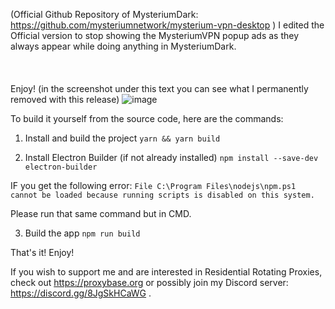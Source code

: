 (Official Github Repository of MysteriumDark: https://github.com/mysteriumnetwork/mysterium-vpn-desktop )
I edited the Official version to stop showing the MysteriumVPN popup ads as they always appear while doing anything in MysteriumDark.
<br><br>
<br><br>
Enjoy! 
(in the screenshot under this text you can see what I permanently removed with this release)
![image](https://github.com/user-attachments/assets/57ef0ffc-239b-49a6-b198-2562eebbc3cb)


To build it yourself from the source code, here are the commands:

1. Install and build the project
`yarn && yarn build`

2. Install Electron Builder (if not already installed)
`npm install --save-dev electron-builder`

IF you get the following error: 
`File C:\Program Files\nodejs\npm.ps1 cannot be loaded because running scripts is disabled on this system.`

Please run that same command but in CMD.

3. Build the app
`npm run build`


That's it! Enjoy!

If you wish to support me and are interested in Residential Rotating Proxies, check out https://proxybase.org or possibly join my Discord server: https://discord.gg/8JgSkHCaWG .
